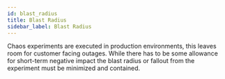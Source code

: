 ```yaml
---
id: blast_radius
title: Blast Radius
sidebar_label: Blast Radius
---
```


Chaos experiments are executed in production environments, this leaves room for customer facing outages. While there has to be some allowance for short-term negative impact the blast radius or fallout from the experiment must be minimized and contained.